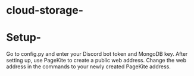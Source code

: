 # cloud-storage-
# Setup-
Go to config.py and enter your Discord bot token and MongoDB key.
After setting up, use PageKite to create a public web address.
Change the web address in the commands to your newly created PageKite address.
